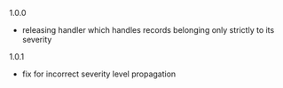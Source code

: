 1.0.0
* releasing handler which handles records belonging only strictly to its severity

1.0.1
* fix for incorrect severity level propagation
